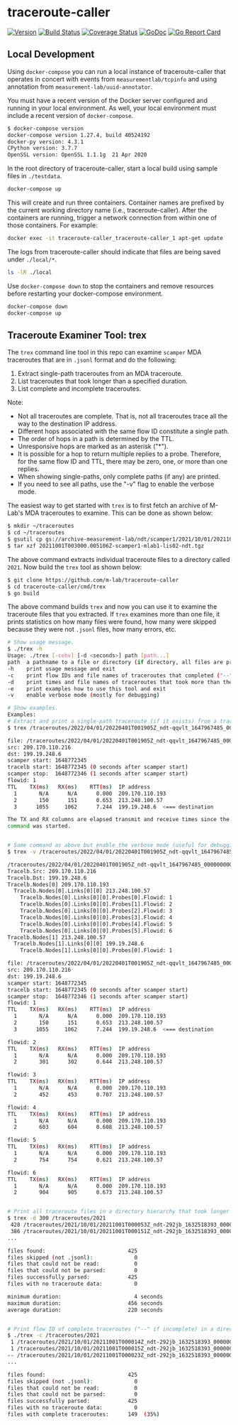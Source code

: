 # traceroute-caller
[![Version](https://img.shields.io/github/tag/m-lab/traceroute-caller.svg)](https://github.com/m-lab/traceroute-caller/releases) [![Build Status](https://travis-ci.com/m-lab/traceroute-caller.svg?branch=master)](https://travis-ci.com/m-lab/traceroute-caller) [![Coverage Status](https://coveralls.io/repos/m-lab/traceroute-caller/badge.svg?branch=master)](https://coveralls.io/github/m-lab/traceroute-caller?branch=master) [![GoDoc](https://godoc.org/github.com/m-lab/traceroute-caller?status.svg)](https://godoc.org/github.com/m-lab/traceroute-caller) [![Go Report Card](https://goreportcard.com/badge/github.com/m-lab/traceroute-caller)](https://goreportcard.com/report/github.com/m-lab/traceroute-caller)

## Local Development

Using `docker-compose` you can run a local instance of traceroute-caller that
operates in concert with events from `measurementlab/tcpinfo` and using
annotation from `measurement-lab/uuid-annotator`.

You must have a recent version of the Docker server configured and running in
your local environment. As well, your local environment must include a recent
version of `docker-compose`.

```sh
$ docker-compose version
docker-compose version 1.27.4, build 40524192
docker-py version: 4.3.1
CPython version: 3.7.7
OpenSSL version: OpenSSL 1.1.1g  21 Apr 2020
```

In the root directory of traceroute-caller, start a local build using
sample files in `./testdata`.

```sh
docker-compose up
```

This will create and run three containers.  Container names are prefixed by the
current working directory name (i.e., traceroute-caller).  After the containers
are running, trigger a network connection from within one of those containers.
For example:

```sh
docker exec -it traceroute-caller_traceroute-caller_1 apt-get update
```

The logs from traceroute-caller should indicate that files are being saved
under `./local/*`.

```sh
ls -lR ./local
```

Use `docker-compose down` to stop the containers and remove resources before
restarting your docker-compose environment.

```sh
docker-compose down
docker-compose up
```

## Traceroute Examiner Tool: trex

The `trex` command line tool in this repo can examine `scamper` MDA
traceroutes that are in `.jsonl` format and do the following:

1. Extract single-path traceroutes from an MDA traceroute.
2. List traceroutes that took longer than a specified duration.
3. List complete and incomplete traceroutes.


Note:
* Not all traceroutes are complete.  That is, not all traceroutes
trace all the way to the destination IP address.
* Different hops associated with the same flow ID constitute a single path.
* The order of hops in a path is determined by the TTL.
* Unresponsive hops are marked as an asterisk ("*").
* It is possible for a hop to return multiple replies to a probe.
Therefore, for the same flow ID and TTL, there may be zero, one, or more
than one replies.
* When showing single-paths, only complete paths (if any) are printed.
* If you need to see all paths, use the "-v" flag to enable the verbose
mode.

The easiest way to get started with `trex` is to first fetch an archive
of M-Lab's MDA traceroutes to examine.  This can be done as shown below:

```sh
$ mkdir ~/traceroutes
$ cd ~/traceroutes
$ gsutil cp gs://archive-measurement-lab/ndt/scamper1/2021/10/01/20211001T003000.005106Z-scamper1-mlab1-lis02-ndt.tgz .
$ tar xzf 20211001T003000.005106Z-scamper1-mlab1-lis02-ndt.tgz
```

The above command extracts individual traceroute files to a directory
called `2021`.  Now build the `trex` tool as shown below:

```sh
$ git clone https://github.com/m-lab/traceroute-caller
$ cd traceroute-caller/cmd/trex
$ go build
```

The above command builds `trex` and now you can use it to examine the
traceroute files that you extracted.  If `trex` examines more than
one file, it prints statistics on how many files were found, how many
were skipped because they were not `.jsonl` files, how many errors, etc.


```sh
# Show usage message.
$ ./trex -h
Usage: ./trex [-cehv] [-d <seconds>] path [path...]
path  a pathname to a file or directory (if directory, all files are processed recursively)
-h    print usage message and exit
-c    print flow IDs and file names of traceroutes that completed ("--" for incomplete traceroutes)
-d    print times and file names of traceroutes that took more than the specified duration
-e    print examples how to use this tool and exit
-v    enable verbose mode (mostly for debugging)

# Show examples.
Examples:
# Extract and print a single-path traceroute (if it exists) from a traceroute file
$ trex /traceroutes/2022/04/01/20220401T001905Z_ndt-qqvlt_1647967485_000000000009379D.jsonl

file: /traceroutes/2022/04/01/20220401T001905Z_ndt-qqvlt_1647967485_000000000009379D.jsonl
src: 209.170.110.216
dst: 199.19.248.6
scamper start: 1648772345
tracelb start: 1648772345 (0 seconds after scamper start)
scamper stop:  1648772346 (1 seconds after scamper start)
flowid: 1
TTL    TX(ms)   RX(ms)    RTT(ms)  IP address
  1       N/A      N/A      0.000  209.170.110.193
  2       150      151      0.653  213.248.100.57
  3      1055     1062      7.244  199.19.248.6  <=== destination

The TX and RX columns are elapsed transmit and receive times since the tracelb
command was started.


# Same command as above but enable the verbose mode (useful for debugging).
$ trex -v /traceroutes/2022/04/01/20220401T001905Z_ndt-qqvlt_1647967485_000000000009379D.jsonl

/traceroutes/2022/04/01/20220401T001905Z_ndt-qqvlt_1647967485_000000000009379D.jsonl
Tracelb.Src: 209.170.110.216
Tracelb.Dst: 199.19.248.6
Tracelb.Nodes[0] 209.170.110.193
  Tracelb.Nodes[0].Links[0][0] 213.248.100.57
    Tracelb.Nodes[0].Links[0][0].Probes[0].Flowid: 1
    Tracelb.Nodes[0].Links[0][0].Probes[1].Flowid: 2
    Tracelb.Nodes[0].Links[0][0].Probes[2].Flowid: 3
    Tracelb.Nodes[0].Links[0][0].Probes[3].Flowid: 4
    Tracelb.Nodes[0].Links[0][0].Probes[4].Flowid: 5
    Tracelb.Nodes[0].Links[0][0].Probes[5].Flowid: 6
Tracelb.Nodes[1] 213.248.100.57
  Tracelb.Nodes[1].Links[0][0] 199.19.248.6
    Tracelb.Nodes[1].Links[0][0].Probes[0].Flowid: 1

file: /traceroutes/2022/04/01/20220401T001905Z_ndt-qqvlt_1647967485_000000000009379D.jsonl
src: 209.170.110.216
dst: 199.19.248.6
scamper start: 1648772345
tracelb start: 1648772345 (0 seconds after scamper start)
scamper stop:  1648772346 (1 seconds after scamper start)
flowid: 1
TTL    TX(ms)   RX(ms)    RTT(ms)  IP address
  1       N/A      N/A      0.000  209.170.110.193
  2       150      151      0.653  213.248.100.57
  3      1055     1062      7.244  199.19.248.6  <=== destination

flowid: 2
TTL    TX(ms)   RX(ms)    RTT(ms)  IP address
  1       N/A      N/A      0.000  209.170.110.193
  2       301      302      0.644  213.248.100.57

flowid: 3
TTL    TX(ms)   RX(ms)    RTT(ms)  IP address
  1       N/A      N/A      0.000  209.170.110.193
  2       452      453      0.707  213.248.100.57

flowid: 4
TTL    TX(ms)   RX(ms)    RTT(ms)  IP address
  1       N/A      N/A      0.000  209.170.110.193
  2       603      604      0.608  213.248.100.57

flowid: 5
TTL    TX(ms)   RX(ms)    RTT(ms)  IP address
  1       N/A      N/A      0.000  209.170.110.193
  2       754      754      0.621  213.248.100.57

flowid: 6
TTL    TX(ms)   RX(ms)    RTT(ms)  IP address
  1       N/A      N/A      0.000  209.170.110.193
  2       904      905      0.673  213.248.100.57


# Print all traceroute files in a directory hierarchy that took longer than 5 minutes
$ trex -d 300 /traceroutes/2021
 428 /traceroutes/2021/10/01/20211001T000053Z_ndt-292jb_1632518393_00000000000516D4.jsonl
 386 /traceroutes/2021/10/01/20211001T000151Z_ndt-292jb_1632518393_000000000005160D.jsonl
...

files found:                          425
files skipped (not .jsonl):             0
files that could not be read:           0
files that could not be parsed:         0
files successfully parsed:            425
files with no traceroute data:          0

minimum duration:                       4 seconds
maximum duration:                     456 seconds
average duration:                     220 seconds


# Print flow ID of complete traceroutes ("--" if incomplete) in a directory hierarchy
$ ./trex -c /traceroutes/2021
 1 /traceroutes/2021/10/01/20211001T000014Z_ndt-292jb_1632518393_00000000000516C8.jsonl
 1 /traceroutes/2021/10/01/20211001T000015Z_ndt-292jb_1632518393_00000000000516C9.jsonl
-- /traceroutes/2021/10/01/20211001T000023Z_ndt-292jb_1632518393_00000000000516C4.jsonl
...

files found:                          425
files skipped (not .jsonl):             0
files that could not be read:           0
files that could not be parsed:         0
files successfully parsed:            425
files with no traceroute data:          0
files with complete traceroutes:      149  (35%)
```
